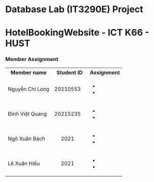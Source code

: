 # Database Lab (IT3290E) Project

# HotelBookingWebsite - ICT K66 - HUST

### Member Assignment

<table>
  <tbody>
    <tr>
      <th align="center">Member name</th>
      <th align="center">Student ID</th>
      <th align="center">Assignment</th>
    </tr>
    <tr>
      <td>Nguyễn Chí Long</td>
      <td align="center"> 20210553&nbsp;&nbsp;&nbsp;</td>
      <td align="left">
        <ul >
          <li></li>
          <li></li>
        </ul>
      </td>
    </tr>
     <tr>
      <td>Đinh Việt Quang</td>
      <td align="center"> 20215235&nbsp;&nbsp;&nbsp;</td>
      <td>
        <ul>
          <li></li>
          <li></li>
        </ul>
      </td>
    </tr>
     <tr>
      <td>Ngô Xuân Bách</td>
      <td align="center">2021&nbsp;&nbsp;&nbsp;</td>
      <td>
        <ul>
          <li></li>
          <li></li>
        </ul>
      </td>
    </tr>
     <tr>
      <td>Lê Xuân Hiếu</td>
      <td align="center">2021&nbsp;&nbsp;&nbsp;</td>
      <td>
        <ul>
          <li></li>
          <li></li>
        </ul>
      </td>
    </tr>
  </tbody>
</table>
